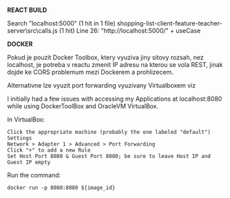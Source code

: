 **REACT BUILD**

Search "localhost:5000" (1 hit in 1 file) shopping-list-client-feature-teacher-server\src\calls.js (1 hit) Line 26:         "http://localhost:5000/" + useCase


**DOCKER**

Pokud je pouzit Docker Toolbox, ktery vyuziva jiny sitovy rozsah, nez localhost, je potreba v reactu zmenit IP adresu na kterou se vola REST, jinak dojde ke CORS problemum mezi Dockerem a prohlizecem.

Alternativne lze vyuzit port forwarding vyuzivany Virtualboxem viz



I initially had a few issues with accessing my Applications at localhost:8080 while using DockerToolBox and OracleVM VirtualBox.

In VirtualBox:

    Click the appropriate machine (probably the one labeled "default")
    Settings
    Network > Adapter 1 > Advanced > Port Forwarding
    Click "+" to add a new Rule
    Set Host Port 8080 & Guest Port 8080; be sure to leave Host IP and Guest IP empty

Run the command:

`docker run -p 8080:8080 ${image_id}`

